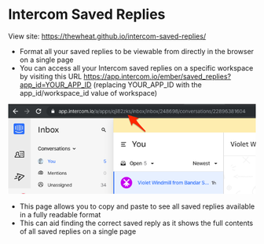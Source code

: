 # Intercom Saved Replies

View site: https://thewheat.github.io/intercom-saved-replies/

- Format all your saved replies to be viewable from directly in the browser on a single page
- You can access all your Intercom saved replies on a specific workspace by visiting this URL https://app.intercom.io/ember/saved_replies?app_id=YOUR_APP_ID (replacing YOUR_APP_ID with the app_id/workspace_id value of workspace)

![](./img/get_app_id.png)

- This page allows you to copy and paste to see all saved replies available in a fully readable format
- This can aid finding the correct saved reply as it shows the full contents of all saved replies on a single page

